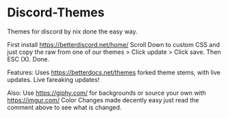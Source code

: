 # Discord-Themes
Themes for discord by nix done the easy way.


First install https://betterdiscord.net/home/
Scroll Down to custom CSS and just copy the raw from one of our themes > Click update > Click save. Then ESC (X).
Done.

Features:
Uses https://betterdocs.net/themes forked theme stems, with live updates. Live fareaking updates!

Also:
Use https://giphy.com/ for backgrounds or source your own with https://imgur.com/
Color Changes made decently easy just read the comment above to see what is changed.
